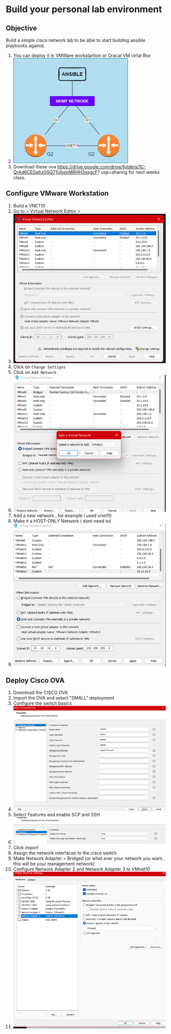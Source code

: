 # Build your personal lab environment

## Objective
Build a simple cisco network lab to be able to start building ansible playbooks against.
1. You can deploy it in VMWare workstartion or Oracal VM virtal Box
2. ![image](lab.png)
3. Download these ova https://drive.google.com/drive/folders/1C-QrAd6CEGqhz0SQ71UbenMRHH3qsgcF?
usp=sharing for next weeks class.


## Configure VMware Workstation
1. Build a VNET10
2. Go to > Virtual Network Editor > 
3. ![image](install1.png)
4. Click on ```Change Settigns ```
5. Click on ``` Add Network ```
6. ![image](install2.png)
7. Add a new network.. for example i used vnet10
8. Make it a HOST-ONLY Network ( dont need to)
9. ![image](install3.png)

## Deploy Cisco OVA
1. Download the CISCO OVA
2. Import the OVA and select "SMALL" deployment
3. Configure the switch basics 
4. ![image](cisco1.png)
5. Select Features and enable SCP and SSH 
6. ![image](cisco2.png)
7. Click import
8. Assign the network interfaces to the cisco switch
9. Make Network Adapter = Bridged (or what ever your network you want.. this will be your management network)
10. Configure Network Adapter 2 and Network Adapter 3 to VMnet10
11. ![image](cisco3.png)
